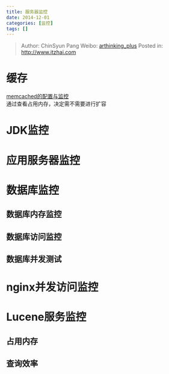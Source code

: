 ```yaml
---
title: 服务器监控
date: 2014-12-01
categories: [监控]
tags: []
---
```


> Author: ChinSyun Pang
> Weibo: [arthinking_plus](http://weibo.com/arthinkingplus)
> Posted in: http://www.itzhai.com

# 缓存
[memcached的配置与监控](https://github.com/arthinking/informal-essay/blob/master/memcached/Memcached%E9%85%8D%E7%BD%AE%E4%BD%BF%E7%94%A8%E4%B8%8E%E7%9B%91%E6%8E%A7.md "memcached的配置与监控")    
通过查看占用内存，决定需不需要进行扩容

# JDK监控

# 应用服务器监控

# 数据库监控

## 数据库内存监控

## 数据库访问监控

## 数据库并发测试

# nginx并发访问监控

# Lucene服务监控
## 占用内存

## 查询效率


